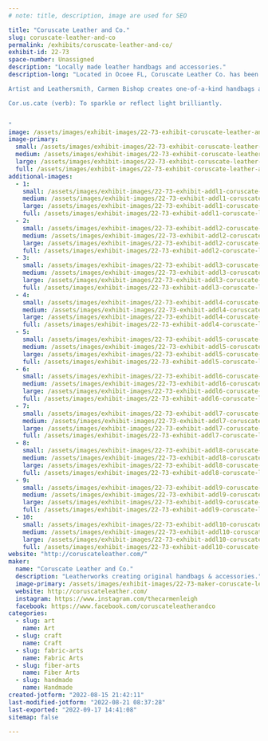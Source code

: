 ```yaml
---
# note: title, description, image are used for SEO

title: "Coruscate Leather and Co."
slug: coruscate-leather-and-co
permalink: /exhibits/coruscate-leather-and-co/
exhibit-id: 22-73
space-number: Unassigned
description: "Locally made leather handbags and accessories."
description-long: "Located in Ocoee FL, Coruscate Leather Co. has been hand crafting fine leather goods since 2020.

Artist and Leathersmith, Carmen Bishop creates one-of-a-kind handbags and other essentials using genuine top-grain leather and other fine textiles - including Pendleton Wool, Waxed Canvas, and Kantha Fabric.

Cor.us.cate (verb): To sparkle or reflect light brilliantly.


"
image: /assets/images/exhibit-images/22-73-exhibit-coruscate-leather-and-co-collage-large.png
image-primary: 
  small: /assets/images/exhibit-images/22-73-exhibit-coruscate-leather-and-co-collage-small.png
  medium: /assets/images/exhibit-images/22-73-exhibit-coruscate-leather-and-co-collage-medium.png
  large: /assets/images/exhibit-images/22-73-exhibit-coruscate-leather-and-co-collage-large.png
  full: /assets/images/exhibit-images/22-73-exhibit-coruscate-leather-and-co-collage-full.png
additional-images: 
  - 1:
    small: /assets/images/exhibit-images/22-73-exhibit-addl1-coruscate-leather-and-co-bfbag-small.png
    medium: /assets/images/exhibit-images/22-73-exhibit-addl1-coruscate-leather-and-co-bfbag-medium.png
    large: /assets/images/exhibit-images/22-73-exhibit-addl1-coruscate-leather-and-co-bfbag-large.png
    full: /assets/images/exhibit-images/22-73-exhibit-addl1-coruscate-leather-and-co-bfbag-full.png
  - 2:
    small: /assets/images/exhibit-images/22-73-exhibit-addl2-coruscate-leather-and-co-bookbag-small.png
    medium: /assets/images/exhibit-images/22-73-exhibit-addl2-coruscate-leather-and-co-bookbag-medium.png
    large: /assets/images/exhibit-images/22-73-exhibit-addl2-coruscate-leather-and-co-bookbag-large.png
    full: /assets/images/exhibit-images/22-73-exhibit-addl2-coruscate-leather-and-co-bookbag-full.png
  - 3:
    small: /assets/images/exhibit-images/22-73-exhibit-addl3-coruscate-leather-and-co-bracelet1-small.png
    medium: /assets/images/exhibit-images/22-73-exhibit-addl3-coruscate-leather-and-co-bracelet1-medium.png
    large: /assets/images/exhibit-images/22-73-exhibit-addl3-coruscate-leather-and-co-bracelet1-large.png
    full: /assets/images/exhibit-images/22-73-exhibit-addl3-coruscate-leather-and-co-bracelet1-full.png
  - 4:
    small: /assets/images/exhibit-images/22-73-exhibit-addl4-coruscate-leather-and-co-hairhidecoinpurse-small.png
    medium: /assets/images/exhibit-images/22-73-exhibit-addl4-coruscate-leather-and-co-hairhidecoinpurse-medium.png
    large: /assets/images/exhibit-images/22-73-exhibit-addl4-coruscate-leather-and-co-hairhidecoinpurse-large.png
    full: /assets/images/exhibit-images/22-73-exhibit-addl4-coruscate-leather-and-co-hairhidecoinpurse-full.png
  - 5:
    small: /assets/images/exhibit-images/22-73-exhibit-addl5-coruscate-leather-and-co-keychain-small.png
    medium: /assets/images/exhibit-images/22-73-exhibit-addl5-coruscate-leather-and-co-keychain-medium.png
    large: /assets/images/exhibit-images/22-73-exhibit-addl5-coruscate-leather-and-co-keychain-large.png
    full: /assets/images/exhibit-images/22-73-exhibit-addl5-coruscate-leather-and-co-keychain-full.png
  - 6:
    small: /assets/images/exhibit-images/22-73-exhibit-addl6-coruscate-leather-and-co-leafbag-small.png
    medium: /assets/images/exhibit-images/22-73-exhibit-addl6-coruscate-leather-and-co-leafbag-medium.png
    large: /assets/images/exhibit-images/22-73-exhibit-addl6-coruscate-leather-and-co-leafbag-large.png
    full: /assets/images/exhibit-images/22-73-exhibit-addl6-coruscate-leather-and-co-leafbag-full.png
  - 7:
    small: /assets/images/exhibit-images/22-73-exhibit-addl7-coruscate-leather-and-co-mandalapouch-small.png
    medium: /assets/images/exhibit-images/22-73-exhibit-addl7-coruscate-leather-and-co-mandalapouch-medium.png
    large: /assets/images/exhibit-images/22-73-exhibit-addl7-coruscate-leather-and-co-mandalapouch-large.png
    full: /assets/images/exhibit-images/22-73-exhibit-addl7-coruscate-leather-and-co-mandalapouch-full.png
  - 8:
    small: /assets/images/exhibit-images/22-73-exhibit-addl8-coruscate-leather-and-co-mandalapouch2-small.png
    medium: /assets/images/exhibit-images/22-73-exhibit-addl8-coruscate-leather-and-co-mandalapouch2-medium.png
    large: /assets/images/exhibit-images/22-73-exhibit-addl8-coruscate-leather-and-co-mandalapouch2-large.png
    full: /assets/images/exhibit-images/22-73-exhibit-addl8-coruscate-leather-and-co-mandalapouch2-full.png
  - 9:
    small: /assets/images/exhibit-images/22-73-exhibit-addl9-coruscate-leather-and-co-mapbag-small.png
    medium: /assets/images/exhibit-images/22-73-exhibit-addl9-coruscate-leather-and-co-mapbag-medium.png
    large: /assets/images/exhibit-images/22-73-exhibit-addl9-coruscate-leather-and-co-mapbag-large.png
    full: /assets/images/exhibit-images/22-73-exhibit-addl9-coruscate-leather-and-co-mapbag-full.png
  - 10:
    small: /assets/images/exhibit-images/22-73-exhibit-addl10-coruscate-leather-and-co-pendleton-small.png
    medium: /assets/images/exhibit-images/22-73-exhibit-addl10-coruscate-leather-and-co-pendleton-medium.png
    large: /assets/images/exhibit-images/22-73-exhibit-addl10-coruscate-leather-and-co-pendleton-large.png
    full: /assets/images/exhibit-images/22-73-exhibit-addl10-coruscate-leather-and-co-pendleton-full.png
website: "http://coruscateleather.com/"
maker: 
  name: "Coruscate Leather and Co."
  description: "Leatherworks creating original handbags & accessories."
  image-primary: /assets/images/exhibit-images/22-73-maker-coruscate-leather-and-co-coruscatelogo-medium.png
  website: http://coruscateleather.com/
  instagram: https://www.instagram.com/thecarmenleigh
  facebook: https://www.facebook.com/coruscateleatherandco
categories: 
  - slug: art
    name: Art
  - slug: craft
    name: Craft
  - slug: fabric-arts
    name: Fabric Arts
  - slug: fiber-arts
    name: Fiber Arts
  - slug: handmade
    name: Handmade
created-jotform: "2022-08-15 21:42:11"
last-modified-jotform: "2022-08-21 08:37:28"
last-exported: "2022-09-17 14:41:08"
sitemap: false

---
```

